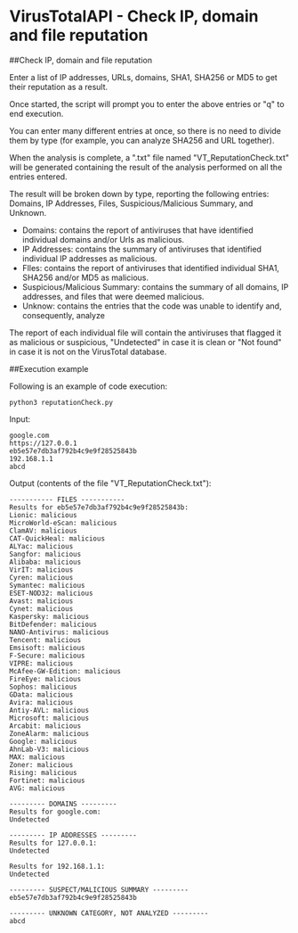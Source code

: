 # VirusTotalAPI - Check IP, domain and file reputation

##Check IP, domain and file reputation

Enter a list of IP addresses, URLs, domains, SHA1, SHA256 or MD5 to get their reputation as a result.

Once started, the script will prompt you to enter the above entries or "q" to end execution.

You can enter many different entries at once, so there is no need to divide them by type (for example, you can analyze SHA256 and URL together). 

When the analysis is complete, a ".txt" file named "VT_ReputationCheck.txt" will be generated containing the result of the analysis performed on all the entries entered.

The result will be broken down by type, reporting the following entries: Domains, IP Addresses, Files, Suspicious/Malicious Summary, and Unknown.

- Domains: contains the report of antiviruses that have identified individual domains and/or Urls as malicious.
- IP Addresses: contains the summary of antiviruses that identified individual IP addresses as malicious.
- FIles: contains the report of antiviruses that identified individual SHA1, SHA256 and/or MD5 as malicious.
- Suspicious/Malicious Summary: contains the summary of all domains, IP addresses, and files that were deemed malicious.
- Unknow: contains the entries that the code was unable to identify and, consequently, analyze

The report of each individual file will contain the antiviruses that flagged it as malicious or suspicious, "Undetected" in case it is clean or "Not found" in case it is not on the VirusTotal database.

##Execution example

Following is an example of code execution:

`python3 reputationCheck.py`

Input:

```
google.com
https://127.0.0.1
eb5e57e7db3af792b4c9e9f28525843b
192.168.1.1
abcd
```

Output (contents of the file "VT_ReputationCheck.txt"):

```
----------- FILES -----------
Results for eb5e57e7db3af792b4c9e9f28525843b: 
Lionic: malicious
MicroWorld-eScan: malicious
ClamAV: malicious
CAT-QuickHeal: malicious
ALYac: malicious
Sangfor: malicious
Alibaba: malicious
VirIT: malicious
Cyren: malicious
Symantec: malicious
ESET-NOD32: malicious
Avast: malicious
Cynet: malicious
Kaspersky: malicious
BitDefender: malicious
NANO-Antivirus: malicious
Tencent: malicious
Emsisoft: malicious
F-Secure: malicious
VIPRE: malicious
McAfee-GW-Edition: malicious
FireEye: malicious
Sophos: malicious
GData: malicious
Avira: malicious
Antiy-AVL: malicious
Microsoft: malicious
Arcabit: malicious
ZoneAlarm: malicious
Google: malicious
AhnLab-V3: malicious
MAX: malicious
Zoner: malicious
Rising: malicious
Fortinet: malicious
AVG: malicious

--------- DOMAINS ---------
Results for google.com: 
Undetected

--------- IP ADDRESSES ---------
Results for 127.0.0.1: 
Undetected

Results for 192.168.1.1: 
Undetected

--------- SUSPECT/MALICIOUS SUMMARY ---------
eb5e57e7db3af792b4c9e9f28525843b

--------- UNKNOWN CATEGORY, NOT ANALYZED ---------
abcd
```














